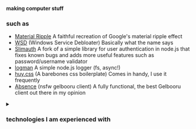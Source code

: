 #### making computer stuff
### such as
- [Material Ripple](https://github.com/tzwel/material-ripple)  A faithful recreation of Google's material ripple effect 
- [WSD](https://github.com/tzwel/WSD) (Windows Service Debloater) Basically what the name says
- [Slimauth](https://github.com/tzwel/slimauth-plus) A fork of a simple library for user authentication in node.js that fixes known bugs and adds more useful features such as password/username validator
- [logman](https://github.com/tzwel/logman) A simple node.js logger (fs, async!)
- [huy.css](https://github.com/tzwel/huy.css) (A barebones css boilerplate) Comes in handy, I use it frequently
- [Absence](https://github.com/tzwel/Absence) (nsfw gelbooru client) A fully functional, the best Gelbooru client out there in my opinion



<details>
  <summary>
    <h3> technologies I am experienced with </h3>
  </summary>
  
**Programming**:
- JavaScript (html & css ofc)
- - NodeJS (express, discord.js, ejs, quickdb, rollupjs, eslint etc.)
- - Svelte and SvelteKit
- - Electron
- - Various libraries
- Go
- Python
- Lua (TBOI modding)
- C#
- Ruby (starting out)
  
**gfx**:
- Adobe Photoshop, GIMP, Photopea, Inkscape
- Stablediffusion if this interests you
  
**ides**:
- VSCode (VSCodium)
- Atom
- Sublimetext

</details>
